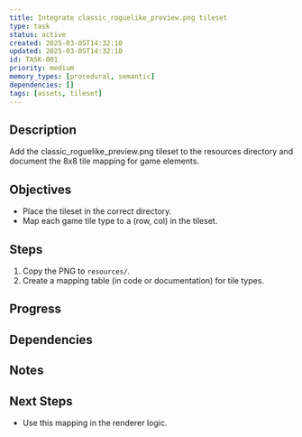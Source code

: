 ```yaml
---
title: Integrate classic_roguelike_preview.png tileset
type: task
status: active
created: 2025-03-05T14:32:10
updated: 2025-03-05T14:32:10
id: TASK-001
priority: medium
memory_types: [procedural, semantic]
dependencies: []
tags: [assets, tileset]
---
```


## Description
Add the classic_roguelike_preview.png tileset to the resources directory and document the 8x8 tile mapping for game elements.

## Objectives
- Place the tileset in the correct directory.
- Map each game tile type to a (row, col) in the tileset.

## Steps
1. Copy the PNG to `resources/`.
2. Create a mapping table (in code or documentation) for tile types.

## Progress

## Dependencies

## Notes

## Next Steps
- Use this mapping in the renderer logic.
